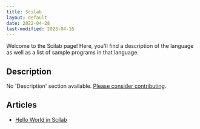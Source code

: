 ```yaml
---
title: Scilab
layout: default
date: 2022-04-28
last-modified: 2023-04-16
---
```


Welcome to the Scilab page! Here, you'll find a description of the language as well as a list of sample programs in that language.

## Description

No 'Description' section available. [Please consider contributing](https://github.com/TheRenegadeCoder/sample-programs-website).

## Articles

- [Hello World in Scilab](https://sampleprograms.io/projects/hello-world/scilab)